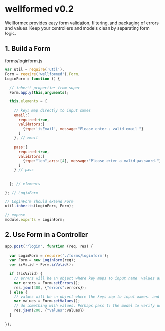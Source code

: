# wellformed v0.2

Wellformed provides easy form validation, filtering, and packaging of errors and values. Keep your controllers and models clean by separating form logic.


## 1. Build a Form

forms/loginform.js

```javascript
var util = require('util'),
Form = require('wellformed').Form,
LoginForm = function () {
  
  // inherit properties from super
  Form.apply(this,arguments);

  this.elements = {
    
    // keys map directly to input names
    email:{
      required:true,
      validators:[
        {type:'isEmail', message:"Please enter a valid email."}
      ]
    }, // email
    
    pass:{
      required:true,
      validators:[
        {type:"len",args:[4], message:"Please enter a valid password."}
      ]
    } // pass
    
    
  }; // elements

}; // LoginForm

// LoginForm should extend Form
util.inherits(LoginForm, Form);

// expose
module.exports = LoginForm;
```

## 2. Use Form in a Controller

```javascript
app.post('/login', function (req, res) {
  
  var LoginForm = require('./forms/loginform');
  var Form = new LoginForm(req);
  var isValid = Form.isValid();
  
  if (!isValid) {
    // errors will be an object where key maps to input name, values are arrays of errors for that input.
    var errors = Form.getErrors();
    res.json(400, {"errors":errors});
  } else {
    // values will be an object where the keys map to input names, and the values are what the user enter. (filtered if filters were used in the form)
    var values = Form.getValues();
    // do something with values. Perhaps pass to the model to verify user existance.
    res.json(200, {"values":values})
  }
  
});
```